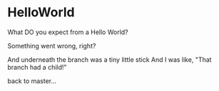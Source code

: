 # HelloWorld
What DO you expect from a Hello World?

Something went wrong, right?

And underneath the branch was a tiny little stick
And I was like, "That branch had a child!"

back to master...
